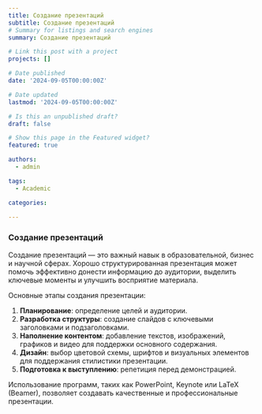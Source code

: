 ```yaml
---
title: Создание презентаций
subtitle: Создание презентаций
# Summary for listings and search engines
summary: Создание презентаций

# Link this post with a project
projects: []

# Date published
date: '2024-09-05T00:00:00Z'

# Date updated
lastmod: '2024-09-05T00:00:00Z'

# Is this an unpublished draft?
draft: false

# Show this page in the Featured widget?
featured: true

authors:
  - admin

tags:
  - Academic

categories:
  
---
```


### Создание презентаций

Создание презентаций — это важный навык в образовательной, бизнес и научной сферах. Хорошо структурированная презентация может помочь эффективно донести информацию до аудитории, выделить ключевые моменты и улучшить восприятие материала.

Основные этапы создания презентации:

1. **Планирование**: определение целей и аудитории.
2. **Разработка структуры**: создание слайдов с ключевыми заголовками и подзаголовками.
3. **Наполнение контентом**: добавление текстов, изображений, графиков и видео для поддержки основного содержания.
4. **Дизайн**: выбор цветовой схемы, шрифтов и визуальных элементов для поддержания стилистики презентации.
5. **Подготовка к выступлению**: репетиция перед демонстрацией.

Использование программ, таких как PowerPoint, Keynote или LaTeX (Beamer), позволяет создавать качественные и профессиональные презентации.



